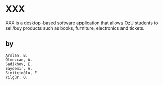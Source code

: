 # XXX

XXX is a desktop-based software application that allows OzU students to sell/buy products such as books, furniture, electronics and tickets.


## by 
    Arslan, B.
    Ölmezcan, A.
    Sadikhov, E.
    Saydemir, A.
    Simitçioğlu, E.
    Yılgür, Ö.
